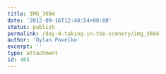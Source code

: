 ```yaml
---
title: IMG_3694
date: '2012-09-16T12:40:54+00:00'
status: publish
permalink: /day-4-taking-in-the-scenery/img_3694
author: 'Dylan Pavelko'
excerpt: ''
type: attachment
id: 405
---
```

<!DOCTYPE html PUBLIC "-//W3C//DTD HTML 4.0 Transitional//EN" "http://www.w3.org/TR/REC-html40/loose.dtd">
<?xml encoding="UTF-8">

